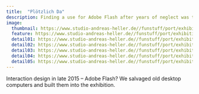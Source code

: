 ```yaml
---
title:  "Plötzlich Da"
description: Finding a use for Adobe Flash after years of neglect was the icing on the cake.
image:
  thumbnail: https://www.studio-andreas-heller.de//funstuff/port/exhibition/Ploetzlich-da_LoRes-23.jpg
  feature: https://www.studio-andreas-heller.de//funstuff/port/exhibition/Ploetzlich-da_LoRes-23.jpg
  detail01: https://www.studio-andreas-heller.de//funstuff/port/exhibition/pda/pda-01.jpg
  detail02: https://www.studio-andreas-heller.de//funstuff/port/exhibition/pda/pda-02.jpg
  detail03: https://www.studio-andreas-heller.de//funstuff/port/exhibition/pda/pda-03.jpg
  detail04: https://www.studio-andreas-heller.de//funstuff/port/exhibition/pda/pda-04.jpg
  detail05: https://www.studio-andreas-heller.de//funstuff/port/exhibition/pda/pda-05.jpg
---
```

Interaction design in late 2015 – Adobe Flash? We salvaged old desktop computers and built them into the exhibition.
